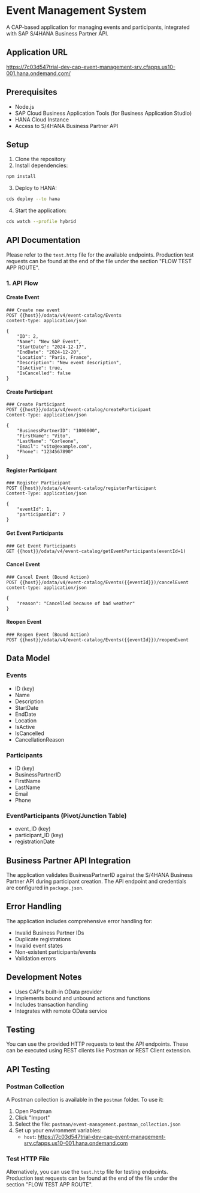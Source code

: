 # Event Management System

A CAP-based application for managing events and participants, integrated with SAP S/4HANA Business Partner API.

## Application URL
https://7c03d547trial-dev-cap-event-management-srv.cfapps.us10-001.hana.ondemand.com/

## Prerequisites

- Node.js
- SAP Cloud Business Application Tools (for Business Application Studio)
- HANA Cloud Instance
- Access to S/4HANA Business Partner API

## Setup

1. Clone the repository
2. Install dependencies:

```bash
npm install
```
3. Deploy to HANA:

```bash
cds deploy --to hana
```

4. Start the application:

```bash
cds watch --profile hybrid
```


## API Documentation

Please refer to the `test.http` file for the available endpoints. Production test requests can be found at the end of the file under the section "FLOW TEST APP ROUTE".

### 1. API Flow

#### Create Event

```http
### Create new event
POST {{host}}/odata/v4/event-catalog/Events
content-type: application/json

{
    "ID": 2,
    "Name": "New SAP Event",
    "StartDate": "2024-12-17",
    "EndDate": "2024-12-20",
    "Location": "Paris, France",
    "Description": "New event description",
    "IsActive": true,
    "IsCancelled": false
}
```

#### Create Participant

```http
### Create Participant
POST {{host}}/odata/v4/event-catalog/createParticipant
Content-Type: application/json

{
    "BusinessPartnerID": "1000000",
    "FirstName": "Vito",
    "LastName": "Corleone",
    "Email": "vito@example.com",
    "Phone": "1234567890"
}
```

#### Register Participant

```http
### Register Participant
POST {{host}}/odata/v4/event-catalog/registerParticipant
Content-Type: application/json

{
    "eventId": 1,
    "participantId": 7
}
```

#### Get Event Participants

```http
### Get Event Participants
GET {{host}}/odata/v4/event-catalog/getEventParticipants(eventId=1)
```

#### Cancel Event
```http
### Cancel Event (Bound Action)
POST {{host}}/odata/v4/event-catalog/Events({{eventId}})/cancelEvent
content-type: application/json

{
    "reason": "Cancelled because of bad weather"
}
```

#### Reopen Event

```http
### Reopen Event (Bound Action)
POST {{host}}/odata/v4/event-catalog/Events({{eventId}})/reopenEvent
```

## Data Model

### Events
- ID (key)
- Name
- Description
- StartDate
- EndDate
- Location
- IsActive
- IsCancelled
- CancellationReason

### Participants
- ID (key)
- BusinessPartnerID
- FirstName
- LastName
- Email
- Phone

### EventParticipants (Pivot/Junction Table)
- event_ID (key)
- participant_ID (key)
- registrationDate

## Business Partner API Integration

The application validates BusinessPartnerID against the S/4HANA Business Partner API during participant creation. The API endpoint and credentials are configured in `package.json`.

## Error Handling

The application includes comprehensive error handling for:
- Invalid Business Partner IDs
- Duplicate registrations
- Invalid event states
- Non-existent participants/events
- Validation errors

## Development Notes

- Uses CAP's built-in OData provider
- Implements bound and unbound actions and functions
- Includes transaction handling
- Integrates with remote OData service

## Testing

You can use the provided HTTP requests to test the API endpoints. These can be executed using REST clients like Postman or REST Client extension.

## API Testing

### Postman Collection
A Postman collection is available in the `postman` folder. To use it:

1. Open Postman
2. Click "Import"
3. Select the file: `postman/event-management.postman_collection.json`
4. Set up your environment variables:
   - `host`: https://7c03d547trial-dev-cap-event-management-srv.cfapps.us10-001.hana.ondemand.com

### Test HTTP File
Alternatively, you can use the `test.http` file for testing endpoints. Production test requests can be found at the end of the file under the section "FLOW TEST APP ROUTE".
